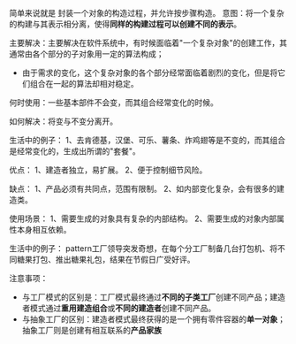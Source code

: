 
简单来说就是 封装一个对象的构造过程，并允许按步骤构造。
意图：将一个复杂的构建与其表示相分离，使得**同样的构建过程可以创建不同的表示**。

主要解决：主要解决在软件系统中，有时候面临着"一个复杂对象"的创建工作，其通常由各个部分的子对象用一定的算法构成；
- 由于需求的变化，这个复杂对象的各个部分经常面临着剧烈的变化，但是将它们组合在一起的算法却相对稳定。

何时使用：一些基本部件不会变，而其组合经常变化的时候。

如何解决：将变与不变分离开。

生活中的例子： 1、去肯德基，汉堡、可乐、薯条、炸鸡翅等是不变的，而其组合是经常变化的，生成出所谓的"套餐"。

优点： 1、建造者独立，易扩展。
      2、便于控制细节风险。

缺点： 1、产品必须有共同点，范围有限制。 
      2、如内部变化复杂，会有很多的建造类。

使用场景： 1、需要生成的对象具有复杂的内部结构。 
          2、需要生成的对象内部属性本身相互依赖。

生活中的例子：
      pattern工厂领导突发奇想，在每个分工厂制备几台打包机、将不同糖果打包、推出糖果礼包，结果在节假日广受好评。

注意事项：
- 与工厂模式的区别是：工厂模式最终通过**不同的子类工厂**创建不同产品；建造者模式通过**重用建造组合**或**不同的建造者**创建不同产品。
- 与抽象工厂的区别：建造者模式最终获得的是一个拥有零件容器的**单一对象**；抽象工厂则是创建有相互联系的**产品家族**